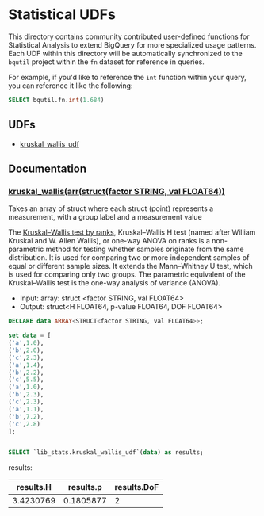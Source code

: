 # Statistical UDFs

This directory contains community contributed [user-defined functions](https://cloud.google.com/bigquery/docs/reference/standard-sql/user-defined-functions) for Statistical Analysis
to extend BigQuery for more specialized usage patterns. Each UDF within this
directory will be automatically synchronized to the `bqutil` project within the
`fn` dataset for reference in queries.

For example, if you'd like to reference the `int` function within your query,
you can reference it like the following:
```sql
SELECT bqutil.fn.int(1.684)
```

## UDFs

* [kruskal_wallis_udf](#kruskal_wallisarrstructfactor-string-val-float64)

## Documentation

### [kruskal_wallis(arr(struct(factor STRING, val FLOAT64))](kruskal_wallis.sql)
Takes an array of struct where each struct (point) represents a measurement, with a group label and a measurement value

The [Kruskal–Wallis test by ranks](https://en.wikipedia.org/wiki/Kruskal%E2%80%93Wallis_one-way_analysis_of_variance), Kruskal–Wallis H test (named after William Kruskal and W. Allen Wallis), or one-way ANOVA on ranks is a non-parametric method for testing whether samples originate from the same distribution. It is used for comparing two or more independent samples of equal or different sample sizes. It extends the Mann–Whitney U test, which is used for comparing only two groups. The parametric equivalent of the Kruskal–Wallis test is the one-way analysis of variance (ANOVA).

* Input: array: struct <factor STRING, val FLOAT64>
* Output: struct<H FLOAT64, p-value FLOAT64, DOF FLOAT64>
```sql
DECLARE data ARRAY<STRUCT<factor STRING, val FLOAT64>>;

set data = [
('a',1.0),
('b',2.0),
('c',2.3),
('a',1.4),
('b',2.2),
('c',5.5),
('a',1.0),
('b',2.3),
('c',2.3),
('a',1.1),
('b',7.2),
('c',2.8)
];


SELECT `lib_stats.kruskal_wallis_udf`(data) as results;
```

results:

| results.H	| results.p	| results.DoF	|
|-----------|-----------|-------------|
| 3.4230769 | 0.1805877 | 2           |